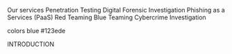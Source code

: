 
Our services
Penetration Testing
Digital Forensic Investigation
Phishing as a Services (PaaS)
Red Teaming
Blue Teaming
Cybercrime Investigation


colors
blue #123ede

INTRODUCTION

‍

